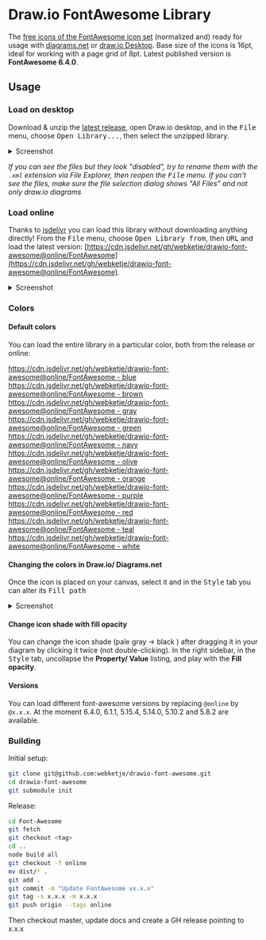 # Draw.io FontAwesome Library

The [free icons of the FontAwesome icon set](https://fontawesome.com/icons?m=free) (normalized and) ready for usage with [diagrams.net](https://app.diagrams.net/) or [draw.io Desktop](https://github.com/jgraph/drawio-desktop). Base size of the icons is 16pt, ideal for working with a page grid of 8pt. Latest published version is **FontAwesome 6.4.0**.

## Usage

### Load on desktop

Download & unzip the [latest release](https://github.com/webketje/drawio-font-awesome/releases/latest), open Draw.io desktop,
and in the <kbd>File</kbd> menu, choose <kbd>Open Library...</kbd>, then select the unzipped library.

<details>
  <summary>Screenshot</summary>

![How to load this library on desktop](/assets/load-desktop.png)
</details>

*If you can see the files but they look "disabled", try to rename them with the `.xml` extension via File Explorer, then reopen the <kbd>File</kbd> menu. If you can't see the files, make sure the file selection dialog shows "All Files" and not only draw.io diagrams*

### Load online

Thanks to [jsdelivr](https://jsdelivr.com) you can load this library without downloading anything directly!
From the <kbd>File</kbd> menu, choose <kbd>Open Library from</kbd>, then <kbd>URL</kbd> and load the latest version:
[https://cdn.jsdelivr.net/gh/webketje/drawio-font-awesome@online/FontAwesome](https://cdn.jsdelivr.net/gh/webketje/drawio-font-awesome@online/FontAwesome).

<details>
  <summary>Screenshot</summary>

  ![How to load this library online](/assets/load-online.png)
</details>

### Colors
#### Default colors
You can load the entire library in a particular color, both from the release or online:

[https://cdn.jsdelivr.net/gh/webketje/drawio-font-awesome@online/FontAwesome - blue](https://cdn.jsdelivr.net/gh/webketje/drawio-font-awesome@online/FontAwesome%20-%20blue)  
[https://cdn.jsdelivr.net/gh/webketje/drawio-font-awesome@online/FontAwesome - brown](https://cdn.jsdelivr.net/gh/webketje/drawio-font-awesome@online/FontAwesome%20-%20brown)  
[https://cdn.jsdelivr.net/gh/webketje/drawio-font-awesome@online/FontAwesome - gray](https://cdn.jsdelivr.net/gh/webketje/drawio-font-awesome@online/FontAwesome%20-%20gray)  
[https://cdn.jsdelivr.net/gh/webketje/drawio-font-awesome@online/FontAwesome - green](https://cdn.jsdelivr.net/gh/webketje/drawio-font-awesome@online/FontAwesome%20-%20green)  
[https://cdn.jsdelivr.net/gh/webketje/drawio-font-awesome@online/FontAwesome - navy](https://cdn.jsdelivr.net/gh/webketje/drawio-font-awesome@online/FontAwesome%20-%20navy)  
[https://cdn.jsdelivr.net/gh/webketje/drawio-font-awesome@online/FontAwesome - olive](https://cdn.jsdelivr.net/gh/webketje/drawio-font-awesome@online/FontAwesome%20-%20olive)  
[https://cdn.jsdelivr.net/gh/webketje/drawio-font-awesome@online/FontAwesome - orange](https://cdn.jsdelivr.net/gh/webketje/drawio-font-awesome@online/FontAwesome%20-%20orange)  
[https://cdn.jsdelivr.net/gh/webketje/drawio-font-awesome@online/FontAwesome - purple](https://cdn.jsdelivr.net/gh/webketje/drawio-font-awesome@online/FontAwesome%20-%20purple)  
[https://cdn.jsdelivr.net/gh/webketje/drawio-font-awesome@online/FontAwesome - red](https://cdn.jsdelivr.net/gh/webketje/drawio-font-awesome@online/FontAwesome%20-%20red)  
[https://cdn.jsdelivr.net/gh/webketje/drawio-font-awesome@online/FontAwesome - teal](https://cdn.jsdelivr.net/gh/webketje/drawio-font-awesome@online/FontAwesome%20-%20teal)  
[https://cdn.jsdelivr.net/gh/webketje/drawio-font-awesome@online/FontAwesome - white](https://cdn.jsdelivr.net/gh/webketje/drawio-font-awesome@online/FontAwesome%20-%20white)

#### Changing the colors in Draw.io/ Diagrams.net

Once the icon is placed on your canvas, select it and in the <kbd>Style</kbd> tab you can alter its <kbd>Fill path</kbd>

<details>
  <summary>Screenshot</summary>

  ![How to load this library online](/assets/fill-path.png)
</details>

#### Change icon shade with fill opacity

You can change the icon shade (pale gray -> black ) after dragging it in your diagram by clicking it twice (not double-clicking).
In the right sidebar, in the <kbd>Style</kbd> tab, uncollapse the **Property/ Value** listing, and play with the **Fill opacity**.

#### Versions
You can load different font-awesome versions by replacing `@online` by `@x.x.x`. At the moment 6.4.0, 6.1.1, 5.15.4, 5.14.0, 5.10.2 and 5.8.2 are available.

### Building

Initial setup:

```bash
git clone git@github.com:webketje/drawio-font-awesome.git
cd drawio-font-awesome
git submodule init
```

Release:

```bash
cd Font-Awesome
git fetch
git checkout <tag>
cd ..
node build all
git checkout -f online
mv dist/* .
git add .
git commit -m "Update FontAwesome vx.x.x"
git tag -s x.x.x -m x.x.x
git push origin --tags online
```

Then checkout master, update docs and create a GH release pointing to x.x.x